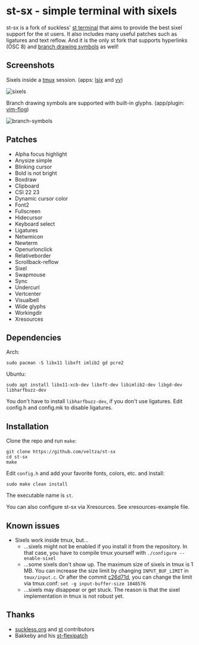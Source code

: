 # st-sx - simple terminal with sixels

st-sx is a fork of suckless' [st terminal](https://st.suckless.org/) that aims to provide the best sixel support for the st users. It also includes many useful patches such as ligatures and text reflow. And it is the only st fork that supports hyperlinks (OSC 8) and [branch drawing symbols](https://github.com/kovidgoyal/kitty/pull/7681) as well!

## Screenshots

Sixels inside a [tmux](https://github.com/tmux/tmux) session. (apps: [lsix](https://github.com/hackerb9/lsix) and [vv](https://github.com/hackerb9/vv))

![sixels](https://github.com/veltza/st-sx/assets/106755522/0ec5f614-07fc-4843-8455-1a0020e0a0e7)

Branch drawing symbols are supported with built-in glyphs. (app/plugin: [vim-flog](https://github.com/rbong/vim-flog))

![branch-symbols](https://github.com/user-attachments/assets/66c86691-616e-40c7-a4ee-b83848d5d5e6)

## Patches

- Alpha focus highlight
- Anysize simple
- Blinking cursor
- Bold is not bright
- Boxdraw
- Clipboard
- CSI 22 23
- Dynamic cursor color
- Font2
- Fullscreen
- Hidecursor
- Keyboard select
- Ligatures
- Netwmicon
- Newterm
- Openurlonclick
- Relativeborder
- Scrollback-reflow
- Sixel
- Swapmouse
- Sync
- Undercurl
- Vertcenter
- Visualbell
- Wide glyphs
- Workingdir
- Xresources

## Dependencies

Arch:

```
sudo pacman -S libx11 libxft imlib2 gd pcre2
```

Ubuntu:

```
sudo apt install libx11-xcb-dev libxft-dev libimlib2-dev libgd-dev libharfbuzz-dev
```

You don't have to install `libharfbuzz-dev`, if you don't use ligatures. Edit config.h and config.mk to disable ligatures.

## Installation

Clone the repo and run `make`:

```
git clone https://github.com/veltza/st-sx
cd st-sx
make
```

Edit `config.h` and add your favorite fonts, colors, etc. and install:

```
sudo make clean install
```

The executable name is `st`.

You can also configure st-sx via Xresources. See xresources-example file.

## Known issues

- Sixels work inside tmux, but...
  * ...sixels might not be enabled if you install it from the repository. In that case, you have to compile tmux yourself with `./configure --enable-sixel`
  * ...some sixels don't show up. The maximum size of sixels in tmux is 1 MB. You can increase the size limit by changing `INPUT_BUF_LIMIT` in `tmux/input.c`. Or after the commit [c26d71d](https://github.com/tmux/tmux/commit/c26d71d3e9425fd5a5f3075888b5425fe6219462), you can change the limit via tmux.conf: `set -g input-buffer-size 1048576`
  * ...sixels may disappear or get stuck. The reason is that the sixel implementation in tmux is not robust yet.

## Thanks

- [suckless.org](https://suckless.org/) and [st](https://st.suckless.org/) contributors
- Bakkeby and his [st-flexipatch](https://github.com/bakkeby/st-flexipatch)
